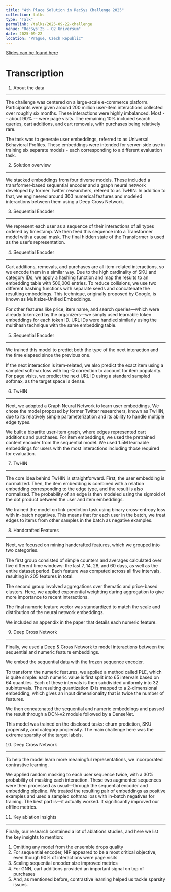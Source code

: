 ```yaml
---
title: "4th Place Solution in RecSys Challenge 2025"
collection: talks
type: "Talk"
permalink: /talks/2025-09-22-challenge
venue: "RecSys'25 - O2 Universum"
date: 2025-09-22
location: "Prague, Czech Republic"
---
```


[Slides can be found here](https://neuralsrg.github.io/files/RecSys_Challenge_2025.pdf)

Transcription
======

1. About the data
------
The challenge was centered on a large-scale e-commerce platform. Participants were given around 200 million user-item interactions collected over roughly six months. These interactions were highly imbalanced. Most -- about 90% -- were page visits. The remaining 10% included search queries, cart additions, and cart removals, with purchases being relatively rare.

The task was to generate user embeddings, referred to as Universal Behavioral Profiles. These embeddings were intended for server-side use in training six separate models - each corresponding to a different evaluation task.


2. Solution overview
------
We stacked embeddings from four diverse models. These included a transformer-based sequential encoder and a graph neural network developed by former Twitter researchers, refered to as TwHIN. In addition to that, we engineered around 300 numerical features and modeled interactions between them using a Deep Cross Network.


3. Sequential Encoder
------
We represent each user as a sequence of their interactions of all types ordered by timestamp. We then feed this sequence into a Transformer model with a causal mask. The final hidden state of the Transformer is used as the user’s representation.


4. Sequential Encoder
------
Cart additions, removals, and purchases are all item-related interactions, so we encode them in a similar way. Due to the high cardinality of SKU and category IDs, we apply a hashing function and map the results to an embedding table with 500,000 entries. To reduce collisions, we use two different hashing functions with separate seeds and concatenate the resulting embeddings. This technique, originally proposed by Google, is known as Multisize-Unified Embeddings.

For other features like price, item name, and search queries—which were already tokenized by the organizers—we simply used learnable token embeddings for each token ID. URL IDs were handled similarly using the multihash technique with the same embedding table.


5. Sequential Encoder 
------
We trained this model to predict both the type of the next interaction and the time elapsed since the previous one.

If the next interaction is item-related, we also predict the exact item using a sampled softmax loss with log-Q correction to account for item popularity. For page visits, we predict the next URL ID using a standard sampled softmax, as the target space is dense.


6. TwHIN 
------
Next, we adopted a Graph Neural Network to learn user embeddings. We chose the model proposed by former Twitter researchers, known as TwHIN, due to its relatively simple parameterization and its ability to handle multiple edge types.

We built a bipartite user-item graph, where edges represented cart additions and purchases. For item embeddings, we used the pretrained content encoder from the sequential model. We used 1.5M learnable embeddings for users with the most interactions including those required for evaluation. 


7. TwHIN 
------
The core idea behind TwHIN is straightforward. First, the user embedding is normalized. Then, the item embedding is combined with a relation embedding corresponding to the edge type, and the result is also normalized. The probability of an edge is then modeled using the sigmoid of the dot product between the user and item embeddings.

We trained the model on link prediction task using binary cross-entropy loss with in-batch negatives. This means that for each user in the batch, we treat edges to items from other samples in the batch as negative examples.


8. Handcrafted Features
------
Next, we focused on mining handcrafted features, which we grouped into two categories.

The first group consisted of simple counters and averages calculated over five different time windows: the last 7, 14, 28, and 60 days, as well as the entire dataset period. Each feature was computed across all five intervals, resulting in 205 features in total.

The second group involved aggregations over thematic and price-based clusters. Here, we applied exponential weighting during aggregation to give more importance to recent interactions.

The final numeric feature vector was standardized to match the scale and distribution of the neural network embeddings.

We included an appendix in the paper that details each numeric feature.


9. Deep Cross Network 
------
Finally, we used a Deep & Cross Network to model interactions between the sequential and numeric feature embeddings.

We embed the sequential data with the frozen sequence encoder.

To transform the numeric features, we applied a method called PLE, which is quite simple: each numeric value is first split into 65 intervals based on 64 quantiles. Each of these intervals is then subdivided uniformly into 32 subintervals. The resulting quantization ID is mapped to a 2-dimensional embedding, which gives an input dimensionality that is twice the number of features. 

We then concatenated the sequential and numeric embeddings and passed the result through a DCN-v2 module followed by a DenseNet.

This model was trained on the disclosed tasks: churn prediction, SKU propensity, and category propensity. The main challenge here was the extreme sparsity of the target labels.


10. Deep Cross Network 
------
To help the model learn more meaningful representations, we incorporated contrastive learning.

We applied random masking to each user sequence twice, with a 30% probability of masking each interaction. These two augmented sequences were then processed as usual—through the sequential encoder and embedding pipeline.
We treated the resulting pair of embeddings as positive examples and used a sampled softmax loss with in-batch negatives for training. The best part is—it actually worked. It significantly improved our offline metrics.


11.  Key ablation insights
------
Finally, our research contained a lot of ablations studies, and here we list the key insights to mention: 
1. Omitting any model from the ensemble drops quality 
2. For sequential encoder, NIP appeared to be a most critical objective, even though 90% of interactions were page visits 
3. Scaling sequential encoder size improved metrics 
4. For GNN, cart additions provided an important signal on top of purchases 
5. And, as mentioned before, contrastive learning helped us tackle sparsity issues.
